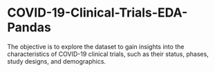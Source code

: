 # COVID-19-Clinical-Trials-EDA-Pandas
The objective is to explore the dataset to gain insights into the characteristics of COVID-19 clinical trials, such as their status, phases, study designs, and demographics.
